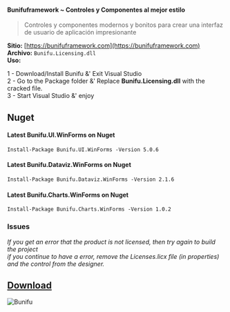 #### Bunifuframework ~ Controles y Componentes al mejor estilo

> Controles y componentes modernos y bonitos para crear una interfaz de usuario de aplicación impresionante

**Sitio:** [https://bunifuframework.com](https://bunifuframework.com)  
**Archivo:** `Bunifu.Licensing.dll`  
**Uso:**

1 - Download/Install Bunifu &' Exit Visual Studio  
2 - Go to the Package folder &' Replace **Bunifu.Licensing.dll** with the cracked file.  
3 - Start Visual Studio &' enjoy   

## Nuget

#### Latest Bunifu.UI.WinForms on Nuget
```
Install-Package Bunifu.UI.WinForms -Version 5.0.6
```

#### Latest Bunifu.Dataviz.WinForms on Nuget  
```
Install-Package Bunifu.Dataviz.WinForms -Version 2.1.6
```

#### Latest Bunifu.Charts.WinForms on Nuget  
```
Install-Package Bunifu.Charts.WinForms -Version 1.0.2
```

### Issues
*If you get an error that the product is not licensed, then try again to build the project  
if you continue to have a error, remove the Licenses.licx file (in properties) and the control from the designer.*
 
## [Download](https://github.com/cydolo/CyberReverse/releases/download/12.0/Bunifu.Licensing.rar)
![Bunifu](https://files.catbox.moe/h8gfh2.jpg) 
